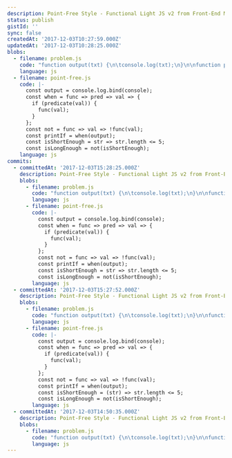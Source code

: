 ```yaml
---
description: Point-Free Style - Functional Light JS v2 from Front-End Masters
status: publish
gistId: ''
sync: false
createdAt: '2017-12-03T10:27:59.000Z'
updatedAt: '2017-12-03T10:28:25.000Z'
blobs:
  - filename: problem.js
    code: "function output(txt) {\n\tconsole.log(txt);\n}\n\nfunction printIf(predicate) {\n\treturn function(msg) {\n\t\tif (predicate(msg)) {\n\t\t\toutput(msg);\n\t\t}\n\t};\n}\n\nfunction isShortEnough(str) {\n\treturn str.length <= 5;\n}\n\nfunction isLongEnough(str) {\n\treturn !isShortEnough(str);\n}\n\nvar msg1 = \"Hello\";\nvar msg2 = msg1 + \" World\";\n\nprintIf(isShortEnough)(msg1);\t\t// Hello\nprintIf(isShortEnough)(msg2);\nprintIf(isLongEnough)(msg1);\nprintIf(isLongEnough)(msg2);\t\t// Hello World"
    language: js
  - filename: point-free.js
    code: |-
      const output = console.log.bind(console);
      const when = func => pred => val => {
        if (predicate(val)) {
          func(val);
        }
      };
      const not = func => val => !func(val);
      const printIf = when(output);
      const isShortEnough = str => str.length <= 5;
      const isLongEnough = not(isShortEnough);
    language: js
commits:
  - committedAt: '2017-12-03T15:28:25.000Z'
    description: Point-Free Style - Functional Light JS v2 from Front-End Masters
    blobs:
      - filename: problem.js
        code: "function output(txt) {\n\tconsole.log(txt);\n}\n\nfunction printIf(predicate) {\n\treturn function(msg) {\n\t\tif (predicate(msg)) {\n\t\t\toutput(msg);\n\t\t}\n\t};\n}\n\nfunction isShortEnough(str) {\n\treturn str.length <= 5;\n}\n\nfunction isLongEnough(str) {\n\treturn !isShortEnough(str);\n}\n\nvar msg1 = \"Hello\";\nvar msg2 = msg1 + \" World\";\n\nprintIf(isShortEnough)(msg1);\t\t// Hello\nprintIf(isShortEnough)(msg2);\nprintIf(isLongEnough)(msg1);\nprintIf(isLongEnough)(msg2);\t\t// Hello World"
        language: js
      - filename: point-free.js
        code: |-
          const output = console.log.bind(console);
          const when = func => pred => val => {
            if (predicate(val)) {
              func(val);
            }
          };
          const not = func => val => !func(val);
          const printIf = when(output);
          const isShortEnough = str => str.length <= 5;
          const isLongEnough = not(isShortEnough);
        language: js
  - committedAt: '2017-12-03T15:27:52.000Z'
    description: Point-Free Style - Functional Light JS v2 from Front-End Masters
    blobs:
      - filename: problem.js
        code: "function output(txt) {\n\tconsole.log(txt);\n}\n\nfunction printIf(predicate) {\n\treturn function(msg) {\n\t\tif (predicate(msg)) {\n\t\t\toutput(msg);\n\t\t}\n\t};\n}\n\nfunction isShortEnough(str) {\n\treturn str.length <= 5;\n}\n\nfunction isLongEnough(str) {\n\treturn !isShortEnough(str);\n}\n\nvar msg1 = \"Hello\";\nvar msg2 = msg1 + \" World\";\n\nprintIf(isShortEnough)(msg1);\t\t// Hello\nprintIf(isShortEnough)(msg2);\nprintIf(isLongEnough)(msg1);\nprintIf(isLongEnough)(msg2);\t\t// Hello World"
        language: js
      - filename: point-free.js
        code: |-
          const output = console.log.bind(console);
          const when = func => pred => val => {
            if (predicate(val)) {
              func(val);
            }
          };
          const not = func => val => !func(val);
          const printIf = when(output);
          const isShortEnough = (str) => str.length <= 5;
          const isLongEnough = not(isShortEnough);
        language: js
  - committedAt: '2017-12-03T14:50:35.000Z'
    description: Point-Free Style - Functional Light JS v2 from Front-End Masters
    blobs:
      - filename: problem.js
        code: "function output(txt) {\n\tconsole.log(txt);\n}\n\nfunction printIf(predicate) {\n\treturn function(msg) {\n\t\tif (predicate(msg)) {\n\t\t\toutput(msg);\n\t\t}\n\t};\n}\n\nfunction isShortEnough(str) {\n\treturn str.length <= 5;\n}\n\nfunction isLongEnough(str) {\n\treturn !isShortEnough(str);\n}\n\nvar msg1 = \"Hello\";\nvar msg2 = msg1 + \" World\";\n\nprintIf(isShortEnough)(msg1);\t\t// Hello\nprintIf(isShortEnough)(msg2);\nprintIf(isLongEnough)(msg1);\nprintIf(isLongEnough)(msg2);\t\t// Hello World"
        language: js
---
```


